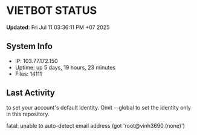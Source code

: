 # VIETBOT STATUS
**Updated**: Fri Jul 11 03:36:11 PM +07 2025

## System Info
- IP: 103.77.172.150
- Uptime: up 5 days, 19 hours, 23 minutes
- Files: 14111

## Last Activity

to set your account's default identity.
Omit --global to set the identity only in this repository.

fatal: unable to auto-detect email address (got 'root@vinh3690.(none)')
